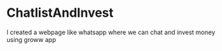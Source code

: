 # ChatlistAndInvest
I created a webpage like whatsapp where we can chat and invest money using groww app
